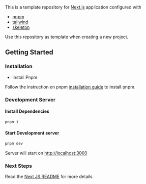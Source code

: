 This is a template repository for [Next.js](https://nextjs.org/) application configured with

- [pnpm](https://pnpm.io)
- [tailwind](https://tailwindcss.com/)
- [skeleton](https://www.skeleton.dev/)

Use this repository as template when creating a new project.

## Getting Started

### Installation

- Install Pnpm

Follow the instruction on pnpm [installation guide](https://pnpm.io/installation) to install pnpm.

### Development Server

#### Install Dependencies

```bash
pnpm i
```

#### Start Development server

```bash
pnpm dev
```

Server will start on [http://localhost:3000](http://localhost:3000)

### Next Steps

Read the [Next JS README](./NEXT_JS_README.md) for more details

